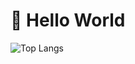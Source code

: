 # 👋 Hello World

![Top Langs](https://github-readme-stats.vercel.app/api/top-langs/?username=houfei&layout=compact&theme=shadow_green&hide_border=true&hide_title=true)
